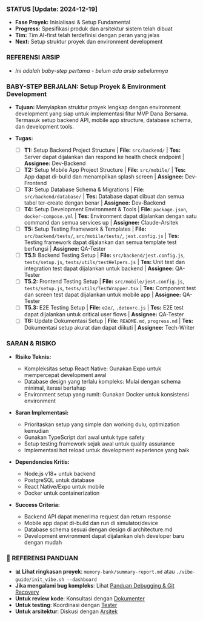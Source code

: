 ### STATUS [Update: 2024-12-19]
- **Fase Proyek:** Inisialisasi & Setup Fundamental
- **Progress:** Spesifikasi produk dan arsitektur sistem telah dibuat
- **Tim:** Tim AI-first telah terdefinisi dengan peran yang jelas
- **Next:** Setup struktur proyek dan environment development

### REFERENSI ARSIP
- *Ini adalah baby-step pertama - belum ada arsip sebelumnya*

### BABY-STEP BERJALAN: Setup Proyek & Environment Development
- **Tujuan:** Menyiapkan struktur proyek lengkap dengan environment development yang siap untuk implementasi fitur MVP Dana Bersama. Termasuk setup backend API, mobile app structure, database schema, dan development tools.

- **Tugas:**
    - [ ] **T1:** Setup Backend Project Structure | **File:** `src/backend/` | **Tes:** Server dapat dijalankan dan respond ke health check endpoint | **Assignee:** Dev-Backend
    - [ ] **T2:** Setup Mobile App Project Structure | **File:** `src/mobile/` | **Tes:** App dapat di-build dan menampilkan splash screen | **Assignee:** Dev-Frontend
    - [ ] **T3:** Setup Database Schema & Migrations | **File:** `src/backend/database/` | **Tes:** Database dapat dibuat dan semua tabel ter-create dengan benar | **Assignee:** Dev-Backend
    - [ ] **T4:** Setup Development Environment & Tools | **File:** `package.json`, `docker-compose.yml` | **Tes:** Environment dapat dijalankan dengan satu command dan semua services up | **Assignee:** Claude-Arsitek
    - [ ] **T5:** Setup Testing Framework & Templates | **File:** `src/backend/tests/`, `src/mobile/tests/`, `jest.config.js` | **Tes:** Testing framework dapat dijalankan dan semua template test berfungsi | **Assignee:** QA-Tester
    - [ ] **T5.1:** Backend Testing Setup | **File:** `src/backend/jest.config.js`, `tests/setup.js`, `tests/utils/testHelpers.js` | **Tes:** Unit test dan integration test dapat dijalankan untuk backend | **Assignee:** QA-Tester
    - [ ] **T5.2:** Frontend Testing Setup | **File:** `src/mobile/jest.config.js`, `tests/setup.js`, `tests/utils/TestWrapper.tsx` | **Tes:** Component test dan screen test dapat dijalankan untuk mobile app | **Assignee:** QA-Tester
    - [ ] **T5.3:** E2E Testing Setup | **File:** `e2e/`, `.detoxrc.js` | **Tes:** E2E test dapat dijalankan untuk critical user flows | **Assignee:** QA-Tester
    - [ ] **T6:** Update Dokumentasi Setup | **File:** `README.md`, `progress.md` | **Tes:** Dokumentasi setup akurat dan dapat diikuti | **Assignee:** Tech-Writer

### SARAN & RISIKO
- **Risiko Teknis:**
  - Kompleksitas setup React Native: Gunakan Expo untuk mempercepat development awal
  - Database design yang terlalu kompleks: Mulai dengan schema minimal, iterasi bertahap
  - Environment setup yang rumit: Gunakan Docker untuk konsistensi environment

- **Saran Implementasi:**
  - Prioritaskan setup yang simple dan working dulu, optimization kemudian
  - Gunakan TypeScript dari awal untuk type safety
  - Setup testing framework sejak awal untuk quality assurance
  - Implementasi hot reload untuk development experience yang baik

- **Dependencies Kritis:**
  - Node.js v18+ untuk backend
  - PostgreSQL untuk database
  - React Native/Expo untuk mobile
  - Docker untuk containerization

- **Success Criteria:**
  - Backend API dapat menerima request dan return response
  - Mobile app dapat di-build dan run di simulator/device
  - Database schema sesuai dengan design di architecture.md
  - Development environment dapat dijalankan oleh developer baru dengan mudah

### 🔗 REFERENSI PANDUAN
- **📊 Lihat ringkasan proyek**: `memory-bank/summary-report.md` atau `./vibe-guide/init_vibe.sh --dashboard`
- **Jika mengalami bug kompleks**: Lihat [Panduan Debugging & Git Recovery](./DEBUGGING_GIT.md)
- **Untuk review kode**: Konsultasi dengan [Dokumenter](./roles/dokumenter.md)
- **Untuk testing**: Koordinasi dengan [Tester](./roles/tester.md)
- **Untuk arsitektur**: Diskusi dengan [Arsitek](./roles/arsitek.md)
